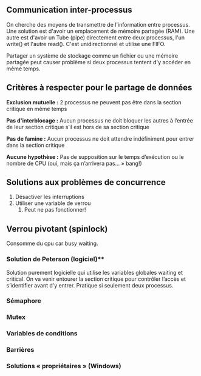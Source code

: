 ## Communication inter-processus
On cherche des moyens de transmettre de l'information entre processus.
Une solution est d'avoir un emplacement de mémoire partagée (RAM). 
Une autre est d'avoir un Tube (pipe) directement entre deux processus, l'un write() et l'autre read(). C'est unidirectionnel et utilise une FIFO.

Partager un système de stockage comme un fichier ou une mémoire partagée peut causer problème si deux processus tentent d'y accéder en même temps.

## Critères à respecter pour le partage de données
**Exclusion mutuelle :** 
2 processus ne peuvent pas être dans la section critique en même temps

**Pas d'interblocage :**
Aucun processus ne doit bloquer les autres à l’entrée de leur section critique s’il est hors de sa section critique

**Pas de famine :**
Aucun processus ne doit attendre indéfiniment pour entrer dans la section critique

**Aucune hypothèse :**
Pas de supposition sur le temps d’exécution ou le nombre de CPU (oui, mais ça n’arrivera pas… » bang!)

## Solutions aux problèmes de concurrence
1. Désactiver les interruptions
2. Utiliser une variable de verrou
	1. Peut ne pas fonctionner!

## Verrou pivotant (spinlock)
Consomme du cpu car busy waiting.
### Solution de Peterson (logiciel)**
Solution purement logicielle qui utilise les variables globales waiting et critical.
On va venir entourer la section critique pour contrôler l’accès et s’identifier avant d’y entrer.
Pratique si seulement deux processus.

### Sémaphore
### Mutex 
### Variables de conditions 
### Barrières 
### Solutions « propriétaires » (Windows)